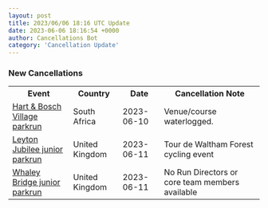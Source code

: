 ```yaml
---
layout: post
title: 2023/06/06 18:16 UTC Update
date: 2023-06-06 18:16:54 +0000
author: Cancellations Bot
category: 'Cancellation Update'
---
```


<h3>New Cancellations</h3>
<div class='hscrollable'>
<table style='width: 100%'>
    <tr>
        <th>Event</th>
        <th>Country</th>
        <th>Date</th>
        <th>Cancellation Note</th>
    </tr>
    <tr>
        <td><a href="https://www.parkrun.co.za/hartenboschvillage">Hart & Bosch Village parkrun</a></td>
        <td>South Africa</td>
        <td>2023-06-10</td>
        <td>Venue/course waterlogged.</td>
    </tr>
    <tr>
        <td><a href="https://www.parkrun.org.uk/leytonjubilee-juniors">Leyton Jubilee junior parkrun</a></td>
        <td>United Kingdom</td>
        <td>2023-06-11</td>
        <td>Tour de Waltham Forest cycling event</td>
    </tr>
    <tr>
        <td><a href="https://www.parkrun.org.uk/whaleybridge-juniors">Whaley Bridge junior parkrun</a></td>
        <td>United Kingdom</td>
        <td>2023-06-11</td>
        <td>No Run Directors or core team members available</td>
    </tr>
</table>
</div>
